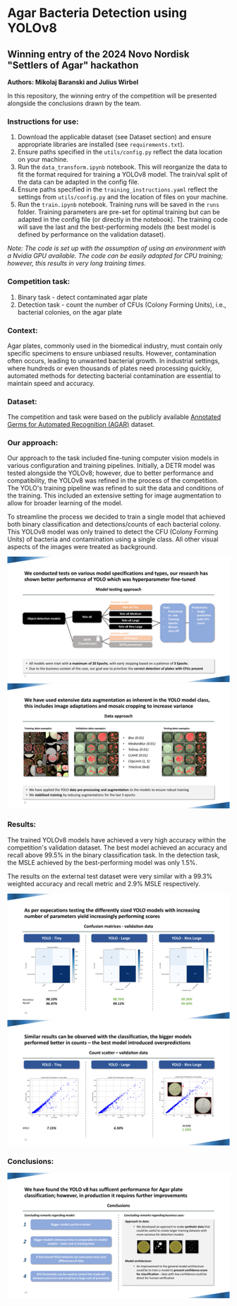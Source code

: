 # Agar Bacteria Detection using YOLOv8
## Winning entry of the 2024 Novo Nordisk "Settlers of Agar" hackathon
**Authors: Mikolaj Baranski and Julius Wirbel**

In this repository, the winning entry of the competition will be presented alongside the conclusions drawn by the team.

### Instructions for use:

1. Download the applicable dataset (see Dataset section) and ensure appropriate libraries are installed (see `requirements.txt`).
2. Ensure paths specified in the `utils/config.py` reflect the data location on your machine.
3. Run the `data_transform.ipynb` notebook. This will reorganize the data to fit the format required for training a YOLOv8 model. The train/val split of the data can be adapted in the config file.
4. Ensure paths specified in the `training_instructions.yaml` reflect the settings from `utils/config.py` and the location of files on your machine.
5. Run the `train.ipynb` notebook. Training runs will be saved in the `runs` folder. Training parameters are pre-set for optimal training but can be adapted in the config file (or directly in the notebook). The training code will save the last and the best-performing models (the best model is defined by performance on the validation dataset).

*Note: The code is set up with the assumption of using an environment with a Nvidia GPU available. The code can be easily adapted for CPU training; however, this results in very long training times.*

### Competition task:
1. Binary task - detect contaminated agar plate
2. Detection task - count the number of CFUs (Colony Forming Units), i.e., bacterial colonies, on the agar plate

### Context:
Agar plates, commonly used in the biomedical industry, must contain only specific specimens to ensure unbiased results. However, contamination often occurs, leading to unwanted bacterial growth. In industrial settings, where hundreds or even thousands of plates need processing quickly, automated methods for detecting bacterial contamination are essential to maintain speed and accuracy.

### Dataset:
The competition and task were based on the publicly available [Annotated Germs for Automated Recognition (AGAR)](https://agar.neurosys.com/) dataset.

### Our approach:

Our approach to the task included fine-tuning computer vision models in various configuration and training pipelines. Initially, a DETR model was tested alongside the YOLOv8; however, due to better performance and compatibility, the YOLOv8 was refined in the process of the competition. The YOLO's training pipeline was refined to suit the data and conditions of the training. This included an extensive setting for image augmentation to allow for broader learning of the model.

To streamline the process we decided to train a single model that achieved both binary classification and detections/counts of each bacterial colony. This YOLOv8 model was only trained to detect the CFU (Colony Forming Units) of bacteria and contamination using a single class. All other visual aspects of the images were treated as background.

![Model Approach](images/pre_modeltest.png)
![Data Approach](images/pre_dataapp.png)

### Results:

The trained YOLOv8 models have achieved a very high accuracy within the competition's validation dataset. The best model achieved an accuracy and recall above 99.5% in the binary classification task. In the detection task, the MSLE achieved by the best-performing model was only 1.5%.

The results on the external test dataset were very similar with a 99.3% weighted accuracy and recall metric and 2.9% MSLE respectively.

![Confidence Matrices - Binary Task](images/pres_res_conf.png)
![Prediction Accuracy - Detection Task](images/pres_res_count.png)

### Conclusions:

![Conclusion](images/pres_conclusions.png)
